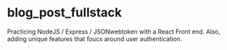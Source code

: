 # blog_post_fullstack

Practicing NodeJS / Express / JSONwebtoken with a React Front end. 
Also, adding unique features that foucs around user authentication. 
